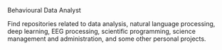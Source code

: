 Behavioural Data Analyst

Find repositories related to data analysis, natural language processing, deep learning, EEG processing, scientific programming, science management and administration, and some other personal projects.

<!-- ![GitHub stats](https://github-readme-stats.vercel.app/api?username=abcsds&show_icons=true) -->
<!-- ![Top Langs](https://github-readme-stats.vercel.app/api/top-langs/?username=abcsds&layout=compact&langs_count=12) -->
